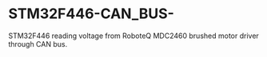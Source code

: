 # STM32F446-CAN_BUS-
STM32F446 reading voltage from RoboteQ MDC2460 brushed motor driver through CAN bus. 
